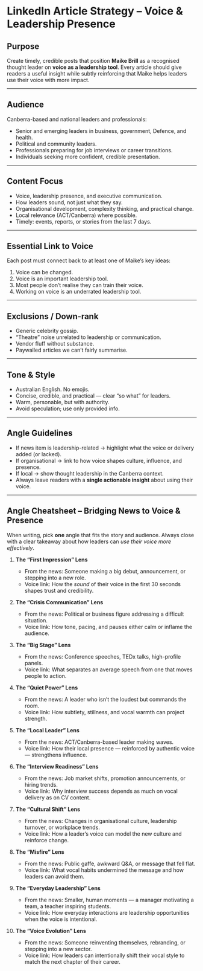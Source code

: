 # LinkedIn Article Strategy – Voice & Leadership Presence

## Purpose
Create timely, credible posts that position **Maike Brill** as a recognised thought leader on **voice as a leadership tool**. Every article should give readers a useful insight while subtly reinforcing that Maike helps leaders use their voice with more impact.

---

## Audience
Canberra-based and national leaders and professionals:
- Senior and emerging leaders in business, government, Defence, and health.
- Political and community leaders.
- Professionals preparing for job interviews or career transitions.
- Individuals seeking more confident, credible presentation.

---

## Content Focus
- Voice, leadership presence, and executive communication.
- How leaders sound, not just what they say.
- Organisational development, complexity thinking, and practical change.
- Local relevance (ACT/Canberra) where possible.
- Timely: events, reports, or stories from the last 7 days.

---

## Essential Link to Voice
Each post must connect back to at least one of Maike’s key ideas:
1. Voice can be changed.
2. Voice is an important leadership tool.
3. Most people don’t realise they can train their voice.
4. Working on voice is an underrated leadership tool.

---

## Exclusions / Down-rank
- Generic celebrity gossip.
- “Theatre” noise unrelated to leadership or communication.
- Vendor fluff without substance.
- Paywalled articles we can’t fairly summarise.

---

## Tone & Style
- Australian English. No emojis.
- Concise, credible, and practical — clear “so what” for leaders.
- Warm, personable, but with authority.
- Avoid speculation; use only provided info.

---

## Angle Guidelines
- If news item is leadership-related → highlight what the voice or delivery added (or lacked).
- If organisational → link to how voice shapes culture, influence, and presence.
- If local → show thought leadership in the Canberra context.
- Always leave readers with a **single actionable insight** about using their voice.

---

## Angle Cheatsheet – Bridging News to Voice & Presence
When writing, pick **one** angle that fits the story and audience. Always close with a clear takeaway about how leaders can *use their voice more effectively*.

1. **The “First Impression” Lens**  
   - From the news: Someone making a big debut, announcement, or stepping into a new role.  
   - Voice link: How the *sound* of their voice in the first 30 seconds shapes trust and credibility.  

2. **The “Crisis Communication” Lens**  
   - From the news: Political or business figure addressing a difficult situation.  
   - Voice link: How tone, pacing, and pauses either calm or inflame the audience.  

3. **The “Big Stage” Lens**  
   - From the news: Conference speeches, TEDx talks, high-profile panels.  
   - Voice link: What separates an average speech from one that moves people to action.  

4. **The “Quiet Power” Lens**  
   - From the news: A leader who isn’t the loudest but commands the room.  
   - Voice link: How subtlety, stillness, and vocal warmth can project strength.  

5. **The “Local Leader” Lens**  
   - From the news: ACT/Canberra-based leader making waves.  
   - Voice link: How their local presence — reinforced by authentic voice — strengthens influence.  

6. **The “Interview Readiness” Lens**  
   - From the news: Job market shifts, promotion announcements, or hiring trends.  
   - Voice link: Why interview success depends as much on vocal delivery as on CV content.  

7. **The “Cultural Shift” Lens**  
   - From the news: Changes in organisational culture, leadership turnover, or workplace trends.  
   - Voice link: How a leader’s voice can model the new culture and reinforce change.  

8. **The “Misfire” Lens**  
   - From the news: Public gaffe, awkward Q&A, or message that fell flat.  
   - Voice link: What vocal habits undermined the message and how leaders can avoid them.  

9. **The “Everyday Leadership” Lens**  
   - From the news: Smaller, human moments — a manager motivating a team, a teacher inspiring students.  
   - Voice link: How everyday interactions are leadership opportunities when the voice is intentional.  

10. **The “Voice Evolution” Lens**  
    - From the news: Someone reinventing themselves, rebranding, or stepping into a new sector.  
    - Voice link: How leaders can intentionally shift their vocal style to match the next chapter of their career.
